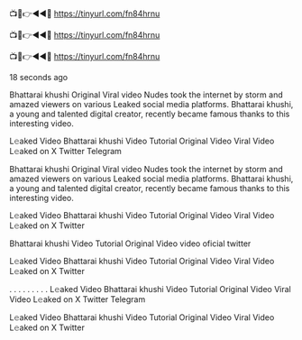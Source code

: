 📺📱👉◄◄🔴  https://tinyurl.com/fn84hrnu

📺📱👉◄◄🔴  https://tinyurl.com/fn84hrnu

📺📱👉◄◄🔴  https://tinyurl.com/fn84hrnu

18 seconds ago

Bhattarai khushi Original Viral video Nudes took the internet by storm and amazed viewers on various Leaked social media platforms. Bhattarai khushi, a young and talented digital creator, recently became famous thanks to this interesting video.

L𝚎aked Video Bhattarai khushi Video Tutorial Original Video Viral Video L𝚎aked on X Twitter Telegram

Bhattarai khushi Original Viral video Nudes took the internet by storm and amazed viewers on various Leaked social media platforms. Bhattarai khushi, a young and talented digital creator, recently became famous thanks to this interesting video.

L𝚎aked Video Bhattarai khushi Video Tutorial Original Video Viral Video L𝚎aked on X Twitter

Bhattarai khushi Video Tutorial Original Video video oficial twitter

L𝚎aked Video Bhattarai khushi Video Tutorial Original Video Viral Video L𝚎aked on X Twitter

. . . . . . . . . L𝚎aked Video Bhattarai khushi Video Tutorial Original Video Viral Video L𝚎aked on X Twitter Telegram

L𝚎aked Video Bhattarai khushi Video Tutorial Original Video Viral Video L𝚎aked on X Twitter



